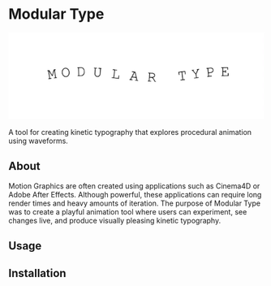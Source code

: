 # Modular Type
![](SinSin.gif)

A tool for creating kinetic typography that explores procedural animation using waveforms.

## About
Motion Graphics are often created using applications such as Cinema4D or Adobe After Effects. Although powerful, these applications can require long render times and heavy amounts of iteration. The purpose of Modular Type was to create a playful animation tool where users can experiment, see changes live, and produce visually pleasing kinetic typography.

## Usage

## Installation
